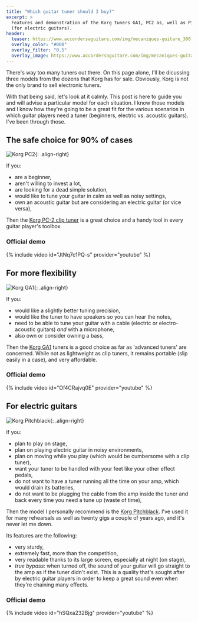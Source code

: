 ```yaml
---
title: "Which guitar tuner should I buy?"
excerpt: >
  Features and demonstration of the Korg tuners GA1, PC2 as, well as Pitchblack 
  (for electric guitars).
header:
  teaser: https://www.accordersaguitare.com/img/mecaniques-guitare_300.jpg
  overlay_color: "#000"
  overlay_filter: "0.5"
  overlay_image: https://www.accordersaguitare.com/img/mecaniques-guitare.jpg
---
```


<style>
/* override theme's 100% wide images default on this page */
figure img { width: auto; }
figure { flex-direction: column; }
</style>

There's way too many tuners out there. On this page alone, I'll be dicussing 
three models from the dozens that Korg has for sale. Obviously, Korg is not the 
only brand to sell electronic tuners.

With that being said, let's look at it calmly. This post is here to guide you 
and will advise a particular model for each situation. I know those models and 
I know how they're going to be a great fit for the various scenarios in which 
guitar players need a tuner (beginners, electric vs. acoustic guitars). I've 
been through those.

## The safe choice for 90% of cases

![Korg PC2](https://www.accordersaguitare.com/img/accordeur-korg-pc2.jpg){: .align-right}

If you:

- are a beginner,
- aren't willing to invest a lot,
- are looking for a dead simple solution,
- would like to tune your guitar in calm as well as noisy settings,
- own an acoustic guitar but are considering an electric guitar (or vice 
versa),

Then the [Korg PC-2 clip tuner][korg-pc2] is a great choice and a handy tool in 
every guitar player's toolbox.

### Official demo

{% include video id="JtNq7c1PQ-s" provider="youtube" %}

## For more flexibility

![Korg GA1](https://www.accordersaguitare.com/img/accordeur-korg-ga1.jpg){: .align-right}

If you:

- would like a slightly better tuning precision,
- would like the tuner to have speakers so you can hear the notes,
- need to be able to tune your guitar with a cable (electric or 
electro-acoustic guitars) *and* with a microphone,
- also own or consider owning a bass,

Then the [Korg GA1][korg-ga1] tuners is a good choice as far as 'advanced 
tuners' are concerned. While not as lightweight as clip tuners, it remains 
portable (slip easily in a case), and very affordable.

### Official demo

{% include video id="Of4CRajvq0E" provider="youtube" %}

## For electric guitars

![Korg Pitchblack](https://www.accordersaguitare.com/img/accordeur-korg-pitchblack.jpg){: .align-right}

If you:

- plan to play on stage,
- plan on playing electric guitar in noisy environments,
- plan on moving while you play (which would be cumbersome with a clip tuner),
- want your tuner to be handled with your feet like your other effect pedals,
- do not want to have a tuner running all the time on your amp, which would 
drain its batteries,
- do not want to be plugging the cable from the amp inside the tuner and back 
every time you need a tune up (waste of time),

Then the model I personally recommend is the [Korg 
Pitchblack][pitchblack-mini]. I've used it for many rehearsals as well as 
twenty gigs a couple of years ago, and it's never let me down.

Its features are the following:

- very sturdy,
- extremely fast, more than the competition,
- very readable thanks to its large screen, especially at night (on stage),
- *true bypass*: when turned off, the sound of your guitar will go straight to 
the amp as if the tuner didn't exist. This is a quality that's sought after by 
electric guitar players in order to keep a great sound even when they're 
chaining many effects.

### Official demo

{% include video id="hSQxa232Bjg" provider="youtube" %}

[korg-pc2]:http://bit.ly/korg-pc2
[korg-ga1]:http://bit.ly/korg-ga1
[pitchblack-mini]:http://bit.ly/pitchblack-mini
